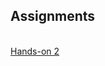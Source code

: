 
Assignments
-- 
<br>
<a href = "https://nighthawk-real.github.io/cis-2013-programs/hands-on-2/helloworld.html">Hands-on 2</a>
